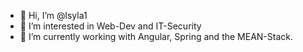 - 👋 Hi, I’m @lsyla1
- 👀 I’m interested in Web-Dev and IT-Security
- 🌱 I’m currently working with Angular, Spring and the MEAN-Stack.

<!---
lsyla1/lsyla1 is a ✨ special ✨ repository because its `README.md` (this file) appears on your GitHub profile.
You can click the Preview link to take a look at your changes.
--->

